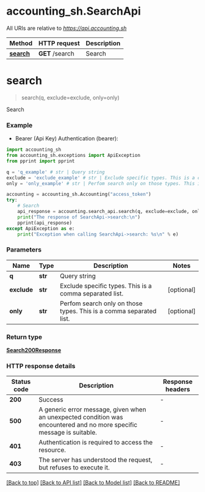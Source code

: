 # accounting_sh.SearchApi

All URIs are relative to *https://api.accounting.sh*

Method | HTTP request | Description
------------- | ------------- | -------------
[**search**](SearchApi.md#search) | **GET** /search | Search


# **search**
> search(q, exclude=exclude, only=only)

Search

### Example

* Bearer (Api Key) Authentication (bearer):

```python
import accounting_sh
from accounting_sh.exceptions import ApiException
from pprint import pprint

q = 'q_example' # str | Query string
exclude = 'exclude_example' # str | Exclude specific types. This is a comma separated list. (optional)
only = 'only_example' # str | Perfom search only on those types. This is a comma separated list. (optional)

accounting = accounting_sh.Accounting("access_token")
try:
    # Search
    api_response = accounting.search_api.search(q, exclude=exclude, only=only)
    print("The response of SearchApi->search:\n")
    pprint(api_response)
except ApiException as e:
    print("Exception when calling SearchApi->search: %s\n" % e)

```



### Parameters


Name | Type | Description  | Notes
------------- | ------------- | ------------- | -------------
 **q** | **str**| Query string | 
 **exclude** | **str**| Exclude specific types. This is a comma separated list. | [optional] 
 **only** | **str**| Perfom search only on those types. This is a comma separated list. | [optional] 

### Return type

[**Search200Response**](Search200Response.md)

### HTTP response details

| Status code | Description | Response headers |
|-------------|-------------|------------------|
**200** | Success |  -  |
**500** | A generic error message, given when an unexpected condition was encountered and no more specific message is suitable. |  -  |
**401** | Authentication is required to access the resource. |  -  |
**403** | The server has understood the request, but refuses to execute it. |  -  |

[[Back to top]](#) [[Back to API list]](../README.md#documentation-for-api-endpoints) [[Back to Model list]](../README.md#documentation-for-models) [[Back to README]](../README.md)

